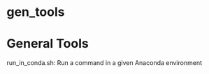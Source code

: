 # gen_tools
General Tools
=============
run_in_conda.sh: Run a command in a given Anaconda environment
